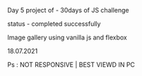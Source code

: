 Day 5 project of - 30days of JS challenge

status - completed successfully

Image gallery using vanilla js and flexbox 

18.07.2021

Ps : NOT RESPONSIVE | BEST VIEWD IN PC